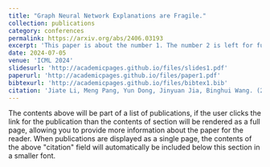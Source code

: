 ```yaml
---
title: "Graph Neural Network Explanations are Fragile."
collection: publications
category: conferences
permalink: https://arxiv.org/abs/2406.03193
excerpt: 'This paper is about the number 1. The number 2 is left for future work.'
date: 2024-07-05
venue: 'ICML 2024'
slidesurl: 'http://academicpages.github.io/files/slides1.pdf'
paperurl: 'http://academicpages.github.io/files/paper1.pdf'
bibtexurl: 'http://academicpages.github.io/files/bibtex1.bib'
citation: 'Jiate Li, Meng Pang, Yun Dong, Jinyuan Jia, Binghui Wang. (2024). &quot;Graph Neural Network Explanations are Fragile.&quot; <i>ICML 2024</i>. 1(1).'
---
```

The contents above will be part of a list of publications, if the user clicks the link for the publication than the contents of section will be rendered as a full page, allowing you to provide more information about the paper for the reader. When publications are displayed as a single page, the contents of the above "citation" field will automatically be included below this section in a smaller font.
